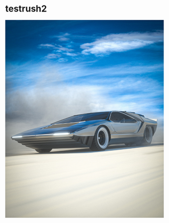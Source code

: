 # testrush2
![cash-macanaya-_5lTTNE2L5I-unsplash](https://github.com/magicickey/testrush2/blob/main/cash-macanaya-_5lTTNE2L5I-unsplash.jpg?raw=true)
